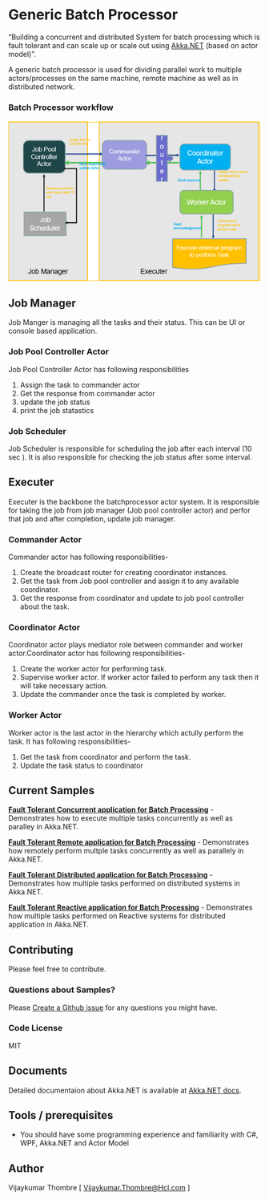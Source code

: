 # Generic Batch Processor
”Building a concurrent and distributed System for batch processing which is fault tolerant and can scale up or scale out using [Akka.NET](http://getakka.net/ "Akka.NET - .NET distributed actor framework") (based on actor model)”. 

A generic batch processor is used for dividing parallel work to multiple actors/processes on the same machine, remote machine as well as in distributed network.

### Batch Processor workflow

![Image of Workflow](https://github.com/ERS-HCL/Generic-Batch-Processor/blob/master/workflow.PNG)


## Job Manager
Job Manger is managing all the tasks and their status. This can be UI or console based application.
### Job Pool Controller Actor
Job Pool Controller Actor has following responsibilities
1. Assign the task to commander actor
2. Get the response from commander actor
3. update the job status
4. print the job statastics
 
### Job Scheduler
Job Scheduler is responsible for scheduling the job after each interval (10 sec ). It is also responsible for checking the job status after some interval.


## Executer
Executer is the backbone the batchprocessor actor system. It is responsible for taking the job from job manager (Job pool controller actor) and perfor that job and after completion, update job manager.
### Commander Actor
Commander actor has following responsibilities-
1. Create the broadcast router for creating coordinator instances.
2. Get the task from Job pool controller and assign it to any available coordinator.
3. Get the response from coordinator and update to job pool controller about the task.

### Coordinator Actor
Coordinator actor plays mediator role between commander and worker actor.Coordinator actor has following responsibilities-
1. Create the worker actor for performing task.
2. Supervise worker actor. If worker actor failed to perform any task then it will take necessary action.
3. Update the commander once the task is completed by worker.


### Worker Actor
Worker actor is the last actor in the hierarchy which actully perform the task. It has following responsibilities-
1. Get the task from coordinator and perform the task.
2. Update the task status to coordinator

## Current Samples
**[Fault Tolerant Concurrent application for Batch Processing](/Concurrent-Application/)** - Demonstrates how to execute multiple tasks concurrently as well as paralley in Akka.NET.

**[Fault Tolerant Remote application for Batch Processing](/Remote-Application/)** - Demonstrates how remotely perform multple tasks concurrently as well as parallely in Akka.NET. 

**[Fault Tolerant Distributed application for Batch Processing](/Distributed-Application/)** - Demonstrates how multiple  tasks performed on distributed systems in Akka.NET. 

**[Fault Tolerant Reactive application for Batch Processing](/Reactive-Application/)** - Demonstrates how multiple tasks performed on Reactive systems for distributed application in Akka.NET. 


## Contributing

Please feel free to contribute.

### Questions about Samples?

Please [Create a Github issue](https://github.com/ERS-HCL/Generic-Batch-Processor/issues) for any questions you might have.

### Code License
MIT


## Documents
Detailed documentaion about Akka.NET is available at [Akka.NET docs](http://getakka.net/).

## Tools / prerequisites
- You should have some programming experience and familiarity with C#, WPF, Akka.NET and Actor Model

## Author
Vijaykumar Thombre
[ Vijaykumar.Thombre@Hcl.com ]